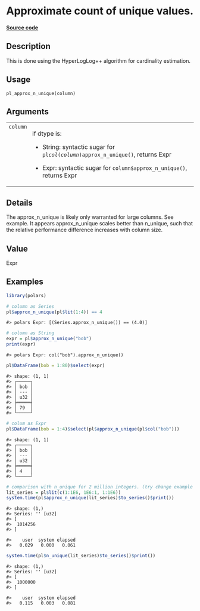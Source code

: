 
# Approximate count of unique values.

[**Source code**](https://github.com/pola-rs/r-polars/tree/main/R/functions__lazy.R#L423)

## Description

This is done using the HyperLogLog++ algorithm for cardinality
estimation.

## Usage

<pre><code class='language-R'>pl_approx_n_unique(column)
</code></pre>

## Arguments

<table>
<tr>
<td style="white-space: nowrap; font-family: monospace; vertical-align: top">
<code id="pl_approx_n_unique_:_column">column</code>
</td>
<td>

if dtype is:

<ul>
<li>

String: syntactic sugar for
<code>pl$col(column)$approx_n_unique()</code>, returns Expr

</li>
<li>

Expr: syntactic sugar for <code>column$approx_n_unique()</code>, returns
Expr

</li>
</ul>
</td>
</tr>
</table>

## Details

The approx_n_unique is likely only warranted for large columns. See
example. It appears approx_n_unique scales better than n_unique, such
that the relative performance difference increases with column size.

## Value

Expr

## Examples

``` r
library(polars)

# column as Series
pl$approx_n_unique(pl$lit(1:4)) == 4
```

    #> polars Expr: [(Series.approx_n_unique()) == (4.0)]

``` r
# column as String
expr = pl$approx_n_unique("bob")
print(expr)
```

    #> polars Expr: col("bob").approx_n_unique()

``` r
pl$DataFrame(bob = 1:80)$select(expr)
```

    #> shape: (1, 1)
    #> ┌─────┐
    #> │ bob │
    #> │ --- │
    #> │ u32 │
    #> ╞═════╡
    #> │ 79  │
    #> └─────┘

``` r
# colum as Expr
pl$DataFrame(bob = 1:4)$select(pl$approx_n_unique(pl$col("bob")))
```

    #> shape: (1, 1)
    #> ┌─────┐
    #> │ bob │
    #> │ --- │
    #> │ u32 │
    #> ╞═════╡
    #> │ 4   │
    #> └─────┘

``` r
# comparison with n_unique for 2 million integers. (try change example to 20 million ints)
lit_series = pl$lit(c(1:1E6, 1E6:1, 1:1E6))
system.time(pl$approx_n_unique(lit_series)$to_series()$print())
```

    #> shape: (1,)
    #> Series: '' [u32]
    #> [
    #>  1014256
    #> ]

    #>    user  system elapsed 
    #>   0.029   0.000   0.061

``` r
system.time(pl$n_unique(lit_series)$to_series()$print())
```

    #> shape: (1,)
    #> Series: '' [u32]
    #> [
    #>  1000000
    #> ]

    #>    user  system elapsed 
    #>   0.115   0.003   0.081
